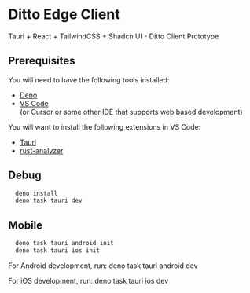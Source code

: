 # Ditto Edge Client 

Tauri + React + TailwindCSS + Shadcn UI  - Ditto Client Prototype

## Prerequisites

You will need to have the following tools installed:
- [Deno](https://deno.com/runtime)
- [VS Code](https://code.visualstudio.com/)  
(or Cursor or some other IDE that supports web based development)

You will want to install the following extensions in VS Code:
- [Tauri](https://marketplace.visualstudio.com/items?itemName=tauri-apps.tauri-vscode)
- [rust-analyzer](https://marketplace.visualstudio.com/items?itemName=rust-lang.rust-analyzer)


## Debug 
```sh
  deno install
  deno task tauri dev
```

## Mobile
```sh
  deno task tauri android init
  deno task tauri ios init
```

For Android development, run:
  deno task tauri android dev

For iOS development, run:
  deno task tauri ios dev